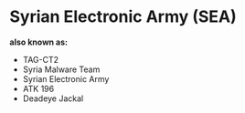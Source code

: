 # Syrian Electronic Army (SEA)

**also known as:**
- TAG-CT2
- Syria Malware Team
- Syrian Electronic Army
- ATK 196
- Deadeye Jackal
